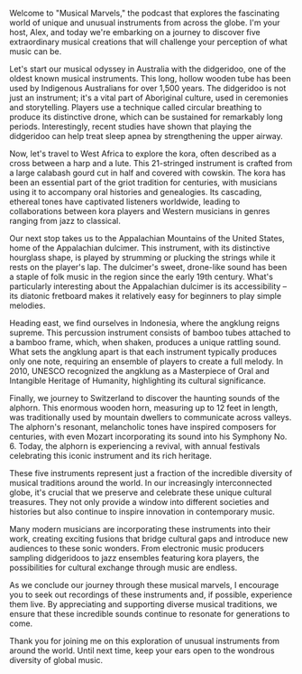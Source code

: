Welcome to "Musical Marvels," the podcast that explores the fascinating world of unique and unusual instruments from across the globe. I'm your host, Alex, and today we're embarking on a journey to discover five extraordinary musical creations that will challenge your perception of what music can be.

Let's start our musical odyssey in Australia with the didgeridoo, one of the oldest known musical instruments. This long, hollow wooden tube has been used by Indigenous Australians for over 1,500 years. The didgeridoo is not just an instrument; it's a vital part of Aboriginal culture, used in ceremonies and storytelling. Players use a technique called circular breathing to produce its distinctive drone, which can be sustained for remarkably long periods. Interestingly, recent studies have shown that playing the didgeridoo can help treat sleep apnea by strengthening the upper airway.

Now, let's travel to West Africa to explore the kora, often described as a cross between a harp and a lute. This 21-stringed instrument is crafted from a large calabash gourd cut in half and covered with cowskin. The kora has been an essential part of the griot tradition for centuries, with musicians using it to accompany oral histories and genealogies. Its cascading, ethereal tones have captivated listeners worldwide, leading to collaborations between kora players and Western musicians in genres ranging from jazz to classical.

Our next stop takes us to the Appalachian Mountains of the United States, home of the Appalachian dulcimer. This instrument, with its distinctive hourglass shape, is played by strumming or plucking the strings while it rests on the player's lap. The dulcimer's sweet, drone-like sound has been a staple of folk music in the region since the early 19th century. What's particularly interesting about the Appalachian dulcimer is its accessibility – its diatonic fretboard makes it relatively easy for beginners to play simple melodies.

Heading east, we find ourselves in Indonesia, where the angklung reigns supreme. This percussion instrument consists of bamboo tubes attached to a bamboo frame, which, when shaken, produces a unique rattling sound. What sets the angklung apart is that each instrument typically produces only one note, requiring an ensemble of players to create a full melody. In 2010, UNESCO recognized the angklung as a Masterpiece of Oral and Intangible Heritage of Humanity, highlighting its cultural significance.

Finally, we journey to Switzerland to discover the haunting sounds of the alphorn. This enormous wooden horn, measuring up to 12 feet in length, was traditionally used by mountain dwellers to communicate across valleys. The alphorn's resonant, melancholic tones have inspired composers for centuries, with even Mozart incorporating its sound into his Symphony No. 6. Today, the alphorn is experiencing a revival, with annual festivals celebrating this iconic instrument and its rich heritage.

These five instruments represent just a fraction of the incredible diversity of musical traditions around the world. In our increasingly interconnected globe, it's crucial that we preserve and celebrate these unique cultural treasures. They not only provide a window into different societies and histories but also continue to inspire innovation in contemporary music.

Many modern musicians are incorporating these instruments into their work, creating exciting fusions that bridge cultural gaps and introduce new audiences to these sonic wonders. From electronic music producers sampling didgeridoos to jazz ensembles featuring kora players, the possibilities for cultural exchange through music are endless.

As we conclude our journey through these musical marvels, I encourage you to seek out recordings of these instruments and, if possible, experience them live. By appreciating and supporting diverse musical traditions, we ensure that these incredible sounds continue to resonate for generations to come.

Thank you for joining me on this exploration of unusual instruments from around the world. Until next time, keep your ears open to the wondrous diversity of global music.